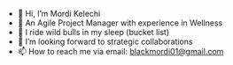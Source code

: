 - 👋 Hi, I’m Mordi Kelechi
- 👀 An Agile Project Manager with experience in Wellness
- 🌱 I ride wild bulls in my sleep (bucket list)
- 💞️ I’m looking forward to strategic collaborations
- 📫 How to reach me via email: blackmordi01@gmail.com


<!---
Groovytheking/Groovytheking is a ✨ special ✨ repository because its `README.md` (this file) appears on your GitHub profile.
You can click the Preview link to take a look at your changes.
--->
